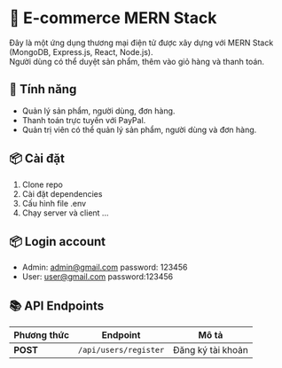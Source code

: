 # 🛒 E-commerce MERN Stack  

Đây là một ứng dụng thương mại điện tử được xây dựng với MERN Stack (MongoDB, Express.js, React, Node.js).  
Người dùng có thể duyệt sản phẩm, thêm vào giỏ hàng và thanh toán.  

## 🚀 Tính năng
- Quản lý sản phẩm, người dùng, đơn hàng.  
- Thanh toán trực tuyến với PayPal.  
- Quản trị viên có thể quản lý sản phẩm, người dùng và đơn hàng.  

## 📦 Cài đặt
1. Clone repo
2. Cài đặt dependencies
3. Cấu hình file .env
4. Chạy server và client
...
## 📦 Login account
- Admin: admin@gmail.com password: 123456
- User: user@gmail.com password:123456


## 📚 API Endpoints
| Phương thức | Endpoint             | Mô tả                         |
|------------|----------------------|---------------------------------|
| **POST**   | `/api/users/register`  | Đăng ký tài khoản               |
